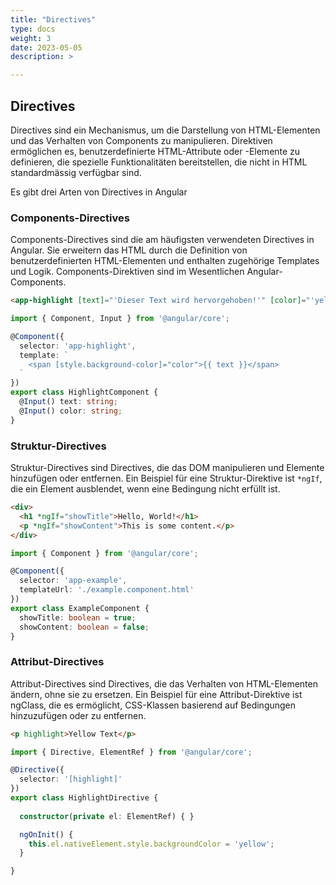 ```yaml
---
title: "Directives"
type: docs
weight: 3
date: 2023-05-05
description: >

---
```

## Directives
Directives sind ein Mechanismus, um die Darstellung von HTML-Elementen und das Verhalten von Components zu manipulieren. Direktiven ermöglichen es, benutzerdefinierte HTML-Attribute oder -Elemente zu definieren, die spezielle Funktionalitäten bereitstellen, die nicht in HTML standardmässig verfügbar sind.

Es gibt drei Arten von Directives in Angular

### Components-Directives
Components-Directives sind die am häufigsten verwendeten Directives in Angular. Sie erweitern das HTML durch die Definition von benutzerdefinierten HTML-Elementen und enthalten zugehörige Templates und Logik. Components-Direktiven sind im Wesentlichen Angular-Components.

```html
<app-highlight [text]="'Dieser Text wird hervorgehoben!'" [color]="'yellow'"></app-highlight>
```

```typescript
import { Component, Input } from '@angular/core';

@Component({
  selector: 'app-highlight',
  template: `
    <span [style.background-color]="color">{{ text }}</span>
  `
})
export class HighlightComponent {
  @Input() text: string;
  @Input() color: string;
}
```

### Struktur-Directives
Struktur-Directives sind Directives, die das DOM manipulieren und Elemente hinzufügen oder entfernen. Ein Beispiel für eine Struktur-Direktive ist `*ngIf`, die ein Element ausblendet, wenn eine Bedingung nicht erfüllt ist.
```html
<div>
  <h1 *ngIf="showTitle">Hello, World!</h1>
  <p *ngIf="showContent">This is some content.</p>
</div>
```

```typescript
import { Component } from '@angular/core';

@Component({
  selector: 'app-example',
  templateUrl: './example.component.html'
})
export class ExampleComponent {
  showTitle: boolean = true;
  showContent: boolean = false;
}
```

### Attribut-Directives
Attribut-Directives sind Directives, die das Verhalten von HTML-Elementen ändern, ohne sie zu ersetzen. Ein Beispiel für eine Attribut-Direktive ist ngClass, die es ermöglicht, CSS-Klassen basierend auf Bedingungen hinzuzufügen oder zu entfernen.

```html
<p highlight>Yellow Text</p>
```

```typescript
import { Directive, ElementRef } from '@angular/core';

@Directive({
  selector: '[highlight]'
})
export class HighlightDirective {
    
  constructor(private el: ElementRef) { }

  ngOnInit() {
    this.el.nativeElement.style.backgroundColor = 'yellow';
  }

}
```
